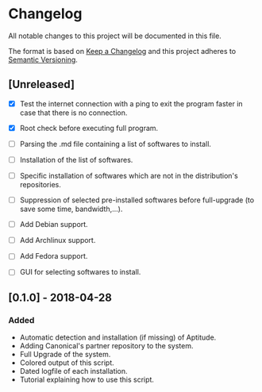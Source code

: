 # Changelog
All notable changes to this project will be documented in this file.

The format is based on [Keep a Changelog](http://keepachangelog.com/en/1.0.0/)
and this project adheres to [Semantic Versioning](http://semver.org/spec/v2.0.0.html).

## [Unreleased]
- [x] Test the internet connection with a ping to exit the program faster in case that there is no connection.
- [x] Root check before executing full program.
- [ ] Parsing the .md file containing a list of softwares to install.
- [ ] Installation of the list of softwares.
- [ ] Specific installation of softwares which are not in the distribution's repositories.
- [ ] Suppression of selected pre-installed softwares before full-upgrade (to save some time, bandwidth,...).
- [ ] Add Debian support.
- [ ] Add Archlinux support.
- [ ] Add Fedora support.
- [ ] GUI for selecting softwares to install.


## [0.1.0] - 2018-04-28
### Added
- Automatic detection and installation (if missing) of Aptitude.
- Adding Canonical's partner repository to the system.
- Full Upgrade of the system.
- Colored output of this script.
- Dated logfile of each installation.
- Tutorial explaining how to use this script.
